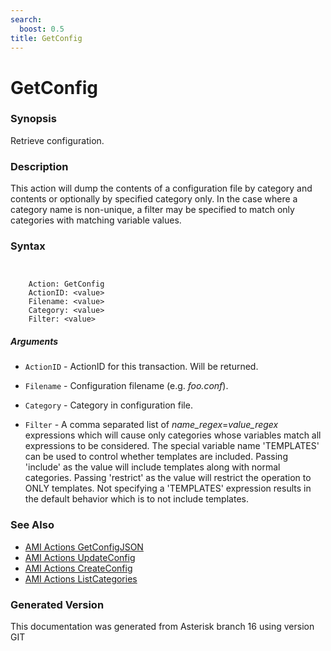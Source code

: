 ```yaml
---
search:
  boost: 0.5
title: GetConfig
---
```


# GetConfig

### Synopsis

Retrieve configuration.

### Description

This action will dump the contents of a configuration file by category and contents or optionally by specified category only. In the case where a category name is non-unique, a filter may be specified to match only categories with matching variable values.<br>


### Syntax


```


    Action: GetConfig
    ActionID: <value>
    Filename: <value>
    Category: <value>
    Filter: <value>

```
##### Arguments


* `ActionID` - ActionID for this transaction. Will be returned.<br>

* `Filename` - Configuration filename (e.g. *foo.conf*).<br>

* `Category` - Category in configuration file.<br>

* `Filter` - A comma separated list of _name\_regex_=_value\_regex_ expressions which will cause only categories whose variables match all expressions to be considered. The special variable name 'TEMPLATES' can be used to control whether templates are included. Passing 'include' as the value will include templates along with normal categories. Passing 'restrict' as the value will restrict the operation to ONLY templates. Not specifying a 'TEMPLATES' expression results in the default behavior which is to not include templates.<br>

### See Also

* [AMI Actions GetConfigJSON](/Asterisk_16_Documentation/API_Documentation/AMI_Actions/GetConfigJSON)
* [AMI Actions UpdateConfig](/Asterisk_16_Documentation/API_Documentation/AMI_Actions/UpdateConfig)
* [AMI Actions CreateConfig](/Asterisk_16_Documentation/API_Documentation/AMI_Actions/CreateConfig)
* [AMI Actions ListCategories](/Asterisk_16_Documentation/API_Documentation/AMI_Actions/ListCategories)


### Generated Version

This documentation was generated from Asterisk branch 16 using version GIT 